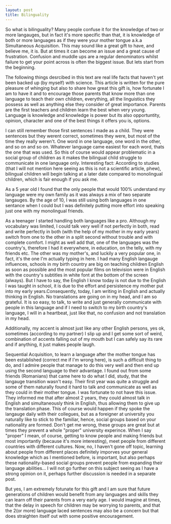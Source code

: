 ```yaml
---
layout: post
title: Bilinguality
---
```

So what is bilinguality? Many people confuse it for the knowledge of two or more langauges, but in fact it's more specific than that, it is knowledge of both or more languages as if they were your mother tongue a.k.a Simultaneous Acquisition.
This may sound like a great gift to have, and believe me, it is. But at times it can become an issue and a great cause of frustration. Confusion and muddle ups are a regular denominators whilst failure to get your point across is often the biggest issue. But lets start from the beginning.

The following things desrcibed in this text are real life facts that haven't yet been backed up (by myself) with science. This article is written for the pure pleasure of whinging but also to share how great this gift is, how fortunate I am to have it and to encourage those parents that know more than one language to teach their own children, everything, all the linguistics they possess as well as anything else they consider of great importance. Parents are the first teachers and children learn the best when very young. Language is knowledge and knowledge is power but its also opportuntity, opinion, character and one of the best things it offers you is, options. 

I can still remember those first sentences I made as a child. They were sentences but they werent correct, sometimes they were, but most of the time they really weren't. One word in one language, one word in the other, and so on and so on. Whatever language came easiest for each word, thats the one that was used. So this of course would appear problematic in a social group of children as it makes the bilingual child struggle to communicate in one language only.
Interesting fact: According to studies (that I will not mention here seeing as this is not a scientific article, phew), bilingual children will begin talking at a later date compared to monolingual children, which is fair enough if you ask me.

As a 5 year old I found that the only people that would 100% understand *my* language were my own family as it was always a mix of two separate langauges. By the age of 10, I was still using both languages in one sentance when I could but I was definitely putting more effort into speaking just one with my monolingual friends. 

As a teenager I started handling both languages like a pro. Although my vocabulary was limited, I could talk very well if not perfectly in both, read and write perfectly in both (with the help of my mother in my early years) switch from one to the other in a split second without trouble and with complete comfort. 
I might as well add that, one of the languages was the country's, therefore I had it everywhere, in education, on the telly, with my friends etc. The other was my mother's, and luckily a very popular one, in fact, it's the one I'm actually typing in here. I had many English langauge influences, schools in my birth country are big on teaching children English as soon as possible and the most popular films on television were in English with the country's subtitles in white font at the bottom of the screen (always). But I have to say, the English I know today is not due to the English I was taught in school, it is due to the effort and persistence my mother put into my early years.Consequently, today, I am writing in English and actually thinking in English. No translations are going on in my head, and I am so grateful. It is so easy, to talk, to write and just generally communicate with people in this language and if I need to switch to my birth country's language, I will in a heartbeat, just like that, no confusion and not translation in my head. 

Additionally, my accent is almost just like any other English persons, yes ok, sometimes (according to my partner) I slip up and I get some sort of weird, combination of accents falling out of my mouth but I can safely say its rare and if anything, it just makes people laugh.

Sequential Acquisition, to learn a language after the mother tongue has been established (correct me if I'm wrong here), is such a difficult thing to do, and I admire people that manage to do this very well and then end up using the second language to their advantage. I found out from some friends (Romanians) that came here to do what I did, study, that the langauge transition wasn't easy. Their first year was quite a struggle and some of them naturally found it hard to talk and communicate as well as they could in their mother tongue. I was fortunate to not have this issue. They informed me that after almost 2 years, they could almost talk in English and simultaneously think in English, thus allowing them to give up the translation phase. This of course would happen if they spoke the langauge daily with their collegues, but as a foreigner at university you naturally like to stick to the familiar, hence, social groups based on your nationality are formed. Don't get me wrong, these groups are great but at times they prevent a whole "proper" university experince. When I say "proper" I mean, of course, getting to know people and making friends but most importantly (because it's more interesting), meet people from different countries with different cultures. Now, no, I haven't gone off topic, learning about people from different places definitely imporves your general knowledge which as I mentioned before, is important, but also perhaps these nationality-based social groups prevent people from expanding their language abilities... I will not go further on this subject seeing as I have a strong opinion on it, perhaps further discussion is needed in a separate post.

But yes, I am extremely fotunate for this gift and I am sure that future generations of children would benefit from any languages and skills they can learn off their parents from a very early age. I would imagine at times, that the delay in speech for children may be worrying to parents, and that the 2(or more) language laced sentences may also be a concern but that does straighten itself out with some positive encouragement. 
